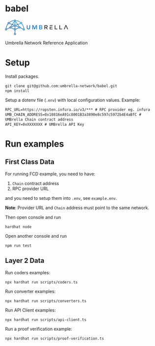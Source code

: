 # babel

![Umbrella network - logo](./assets/umb.network-logo.png)

Umbrella Network Reference Application


# Setup

Install packages.

```shell
git clone git@github.com:umbrella-network/babel.git
npm install
```

Setup a dotenv file (`.env`) with local configuration values. Example:

```
RPC_URL=https://ropsten.infura.io/v3/*** # RPC provider eg. infura
UMB_CHAIN_ADDRESS=0x10816eA91c8001B3a3890e8c597c5972b4E4aBfC # UMBrella Chain contract address
API_KEY=0xXXXXXXX # UMBrella API Key
```

# Run examples

## First Class Data

For running FCD example, you need to have:
1. `Chain` contract address
2. RPC provider URL

and you need to setup them into `.env`, see `example.env`.

**Note**: Provider URL and `Chain` address must point to the same network.

Then open console and run

```shell
hardhat node
```

Open another console and run

```shell
npm run test
```
## Layer 2 Data

Run coders examples:

```shell script
npx hardhat run scripts/coders.ts
```

Run converter examples:

```shell script
npx hardhat run scripts/converters.ts
```

Run API Client examples:

```shell script
npx hardhat run scripts/api-client.ts
```

Run a proof verification example:

```shell script
npx hardhat run scripts/proof-verification.ts
```